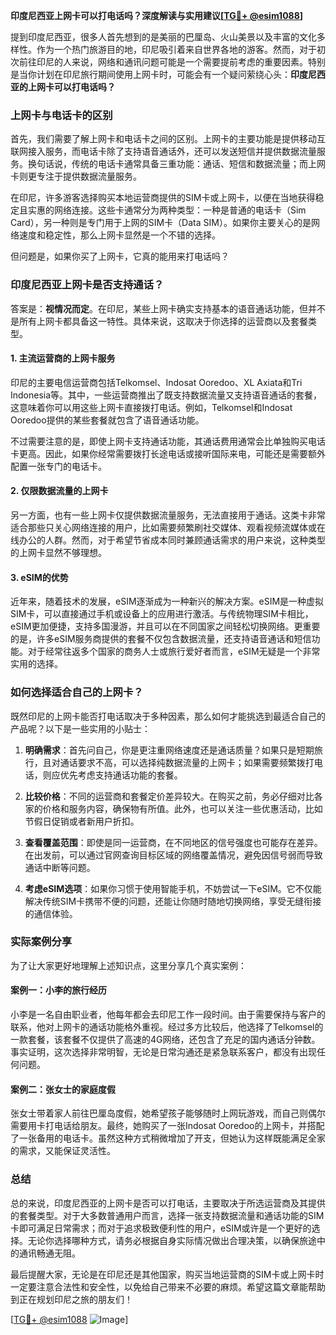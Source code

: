 **印度尼西亚上网卡可以打电话吗？深度解读与实用建议[[TG💪+ @esim1088](https://t.me/s/esim1088)]**

提到印度尼西亚，很多人首先想到的是美丽的巴厘岛、火山美景以及丰富的文化多样性。作为一个热门旅游目的地，印尼吸引着来自世界各地的游客。然而，对于初次前往印尼的人来说，网络和通讯问题可能是一个需要提前考虑的重要因素。特别是当你计划在印尼旅行期间使用上网卡时，可能会有一个疑问萦绕心头：**印度尼西亚的上网卡可以打电话吗？**

### 上网卡与电话卡的区别

首先，我们需要了解上网卡和电话卡之间的区别。上网卡的主要功能是提供移动互联网接入服务，而电话卡除了支持语音通话外，还可以发送短信并提供数据流量服务。换句话说，传统的电话卡通常具备三重功能：通话、短信和数据流量；而上网卡则更专注于提供数据流量服务。

在印尼，许多游客选择购买本地运营商提供的SIM卡或上网卡，以便在当地获得稳定且实惠的网络连接。这些卡通常分为两种类型：一种是普通的电话卡（Sim Card），另一种则是专门用于上网的SIM卡（Data SIM）。如果你主要关心的是网络速度和稳定性，那么上网卡显然是一个不错的选择。

但问题是，如果你买了上网卡，它真的能用来打电话吗？

### 印度尼西亚上网卡是否支持通话？

答案是：**视情况而定**。在印尼，某些上网卡确实支持基本的语音通话功能，但并不是所有上网卡都具备这一特性。具体来说，这取决于你选择的运营商以及套餐类型。

#### 1. **主流运营商的上网卡服务**
印尼的主要电信运营商包括Telkomsel、Indosat Ooredoo、XL Axiata和Tri Indonesia等。其中，一些运营商推出了既支持数据流量又支持语音通话的套餐，这意味着你可以用这些上网卡直接拨打电话。例如，Telkomsel和Indosat Ooredoo提供的某些套餐就包含了语音通话功能。

不过需要注意的是，即使上网卡支持通话功能，其通话费用通常会比单独购买电话卡更高。因此，如果你经常需要拨打长途电话或接听国际来电，可能还是需要额外配置一张专门的电话卡。

#### 2. **仅限数据流量的上网卡**
另一方面，也有一些上网卡仅提供数据流量服务，无法直接用于通话。这类卡非常适合那些只关心网络连接的用户，比如需要频繁刷社交媒体、观看视频流媒体或在线办公的人群。然而，对于希望节省成本同时兼顾通话需求的用户来说，这种类型的上网卡显然不够理想。

#### 3. **eSIM的优势**
近年来，随着技术的发展，eSIM逐渐成为一种新兴的解决方案。eSIM是一种虚拟SIM卡，可以直接通过手机或设备上的应用进行激活。与传统物理SIM卡相比，eSIM更加便捷，支持多国漫游，并且可以在不同国家之间轻松切换网络。更重要的是，许多eSIM服务商提供的套餐不仅包含数据流量，还支持语音通话和短信功能。对于经常往返多个国家的商务人士或旅行爱好者而言，eSIM无疑是一个非常实用的选择。

### 如何选择适合自己的上网卡？

既然印尼的上网卡能否打电话取决于多种因素，那么如何才能挑选到最适合自己的产品呢？以下是一些实用的小贴士：

1. **明确需求**：首先问自己，你是更注重网络速度还是通话质量？如果只是短期旅行，且对通话要求不高，可以选择纯数据流量的上网卡；如果需要频繁拨打电话，则应优先考虑支持通话功能的套餐。
   
2. **比较价格**：不同的运营商和套餐定价差异较大。在购买之前，务必仔细对比各家的价格和服务内容，确保物有所值。此外，也可以关注一些优惠活动，比如节假日促销或者新用户折扣。

3. **查看覆盖范围**：即使是同一运营商，在不同地区的信号强度也可能存在差异。在出发前，可以通过官网查询目标区域的网络覆盖情况，避免因信号弱而导致通话中断等问题。

4. **考虑eSIM选项**：如果你习惯于使用智能手机，不妨尝试一下eSIM。它不仅能解决传统SIM卡携带不便的问题，还能让你随时随地切换网络，享受无缝衔接的通信体验。

### 实际案例分享

为了让大家更好地理解上述知识点，这里分享几个真实案例：

#### 案例一：小李的旅行经历
小李是一名自由职业者，他每年都会去印尼工作一段时间。由于需要保持与客户的联系，他对上网卡的通话功能格外重视。经过多方比较后，他选择了Telkomsel的一款套餐，该套餐不仅提供了高速的4G网络，还包含了充足的国内通话分钟数。事实证明，这次选择非常明智，无论是日常沟通还是紧急联系客户，都没有出现任何问题。

#### 案例二：张女士的家庭度假
张女士带着家人前往巴厘岛度假，她希望孩子能够随时上网玩游戏，而自己则偶尔需要用卡打电话给朋友。最终，她购买了一张Indosat Ooredoo的上网卡，并搭配了一张备用的电话卡。虽然这种方式稍微增加了开支，但她认为这样既能满足全家的需求，又能保证灵活性。

### 总结

总的来说，印度尼西亚的上网卡是否可以打电话，主要取决于所选运营商及其提供的套餐类型。对于大多数普通用户而言，选择一张支持数据流量和通话功能的SIM卡即可满足日常需求；而对于追求极致便利性的用户，eSIM或许是一个更好的选择。无论你选择哪种方式，请务必根据自身实际情况做出合理决策，以确保旅途中的通讯畅通无阻。

最后提醒大家，无论是在印尼还是其他国家，购买当地运营商的SIM卡或上网卡时一定要注意合法性和安全性，以免给自己带来不必要的麻烦。希望这篇文章能帮助到正在规划印尼之旅的朋友们！

[[TG💪+ @esim1088](https://t.me/s/esim1088) ![Image](https://i.postimg.cc/4NQfJmqS/Snipaste-2025-05-13-00-14-12.png)]